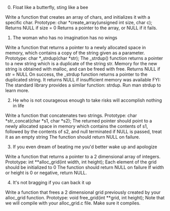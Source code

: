 0. Float like a butterfly, sting like a bee

Write a function that creates an array of chars, and initializes it with a specific char.
Prototype: char *create_array(unsigned int size, char c);
Returns NULL if size = 0
Returns a pointer to the array, or NULL if it fails.

1. The woman who has no imagination has no wings

Write a function that returns a pointer to a newly allocated space in memory, which contains a copy of the string given as a parameter.
Prototype: char *_strdup(char *str);
The _strdup() function returns a pointer to a new string which is a duplicate of the string str. Memory for the new string is obtained with malloc, and can be freed with free.
Returns NULL if str = NULL
On success, the _strdup function returns a pointer to the duplicated string. It returns NULL if insufficient memory was available
FYI: The standard library provides a similar function: strdup. Run man strdup to learn more.

2. He who is not courageous enough to take risks will accomplish nothing in life

Write a function that concatenates two strings.
Prototype: char *str_concat(char *s1, char *s2);
The returned pointer should point to a newly allocated space in memory which contains the contents of s1, followed by the contents of s2, and null terminated
if NULL is passed, treat it as an empty string
The function should return NULL on failure.

3. If you even dream of beating me you'd better wake up and apologize

Write a function that returns a pointer to a 2 dimensional array of integers.
Prototype: int **alloc_grid(int width, int height);
Each element of the grid should be initialized to 0
The function should return NULL on failure
If width or height is 0 or negative, return NULL.

4. It's not bragging if you can back it up

Write a function that frees a 2 dimensional grid previously created by your alloc_grid function.
Prototype: void free_grid(int **grid, int height);
Note that we will compile with your alloc_grid.c file. Make sure it compiles.
